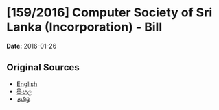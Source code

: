 # [159/2016] Computer Society of Sri Lanka (Incorporation) - Bill

**Date:** 2016-01-26

## Original Sources

- [English](https://documents.gov.lk/view/bills/2016/1/159-2016_E.pdf)
- [සිංහල](https://documents.gov.lk/view/bills/2016/1/159-2016_S.pdf)
- [தமிழ்](https://documents.gov.lk/view/bills/2016/1/159-2016_T.pdf)
